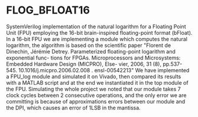 # FLOG_BFLOAT16
SystemVerilog implementation of the natural logarithm for a Floating Point Unit (FPU) employing the 16-bit brain-inspired floating-point format (bFloat).
In a 16-bit FPU we are implementing a module which computes the natural logarithm, the algorithm is based on the scientific paper
"Florent de Dinechin, Jérémie Detrey. Parameterized floating-point logarithm and exponential func- tions for FPGAs. 
Microprocessors and Microsystems: Embedded Hardware Design (MICPRO), Else- vier, 2006, 31 (8), pp.537-545. 10.1016/j.micpro.2006.02.008 . ensl-00542213"
We have implemented a FPU_log module and simulated it on Vivado, then compared its results with a MATLAB script and at the
end we instantiated it in the top module of the FPU.
Simulating the whole project we noted that our module takes 7 clock cycles between 2 consecutive operations, and the only error we are committing
is because of approximations errors between our module and the DPI, which causes an error of 1LSB in the mantissa.
